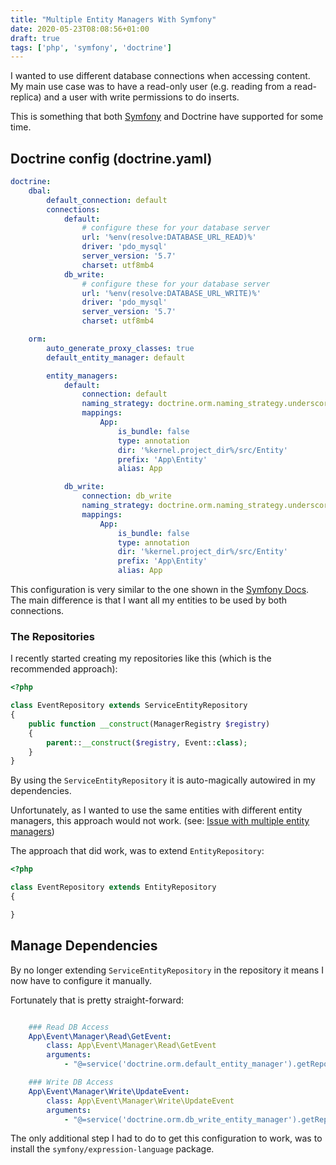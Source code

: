 ```yaml
---
title: "Multiple Entity Managers With Symfony"
date: 2020-05-23T08:08:56+01:00
draft: true
tags: ['php', 'symfony', 'doctrine']
---
```


I wanted to use different database connections when accessing content. My main use case was
to have a read-only user (e.g. reading from a read-replica) and a user with write permissions to do inserts.

This is something that both [Symfony](https://symfony.com/doc/4.4/doctrine/multiple_entity_managers.html) and Doctrine have supported for some time. 

<!--more-->

## Doctrine config (doctrine.yaml)


```yaml
doctrine:
    dbal:
        default_connection: default
        connections:
            default:
                # configure these for your database server
                url: '%env(resolve:DATABASE_URL_READ)%'
                driver: 'pdo_mysql'
                server_version: '5.7'
                charset: utf8mb4
            db_write:
                # configure these for your database server
                url: '%env(resolve:DATABASE_URL_WRITE)%'
                driver: 'pdo_mysql'
                server_version: '5.7'
                charset: utf8mb4

    orm:
        auto_generate_proxy_classes: true
        default_entity_manager: default

        entity_managers:
            default:
                connection: default
                naming_strategy: doctrine.orm.naming_strategy.underscore_number_aware
                mappings:
                    App:
                        is_bundle: false
                        type: annotation
                        dir: '%kernel.project_dir%/src/Entity'
                        prefix: 'App\Entity'
                        alias: App

            db_write:
                connection: db_write
                naming_strategy: doctrine.orm.naming_strategy.underscore_number_aware
                mappings:
                    App:
                        is_bundle: false
                        type: annotation
                        dir: '%kernel.project_dir%/src/Entity'
                        prefix: 'App\Entity'
                        alias: App


```


This configuration is very similar to the one shown in the [Symfony Docs](https://symfony.com/doc/4.4/doctrine/multiple_entity_managers.html). The main difference is that I want all my entities to be used by both connections.

### The Repositories

I recently started creating my repositories like this (which is the recommended approach):

```php
<?php

class EventRepository extends ServiceEntityRepository
{
    public function __construct(ManagerRegistry $registry)
    {
        parent::__construct($registry, Event::class);
    }
}
```

By using the `ServiceEntityRepository` it is auto-magically autowired in my dependencies.

Unfortunately, as I wanted to use the same entities with different entity managers, this approach would not work. (see: [Issue with multiple entity managers](https://github.com/doctrine/DoctrineBundle/issues/921))

The approach that did work, was to extend `EntityRepository`:


```php
<?php

class EventRepository extends EntityRepository
{

}
```

## Manage Dependencies

By no longer extending `ServiceEntityRepository` in the repository it means I now have to configure it manually.

Fortunately that is pretty straight-forward:

```yaml

    ### Read DB Access
    App\Event\Manager\Read\GetEvent:
        class: App\Event\Manager\Read\GetEvent
        arguments:
            - "@=service('doctrine.orm.default_entity_manager').getRepository('App:Event')"

    ### Write DB Access
    App\Event\Manager\Write\UpdateEvent:
        class: App\Event\Manager\Write\UpdateEvent
        arguments:
            - "@=service('doctrine.orm.db_write_entity_manager').getRepository('App:Event')"

```

The only additional step I had to do to get this configuration to work, was to install the `symfony/expression-language` package.